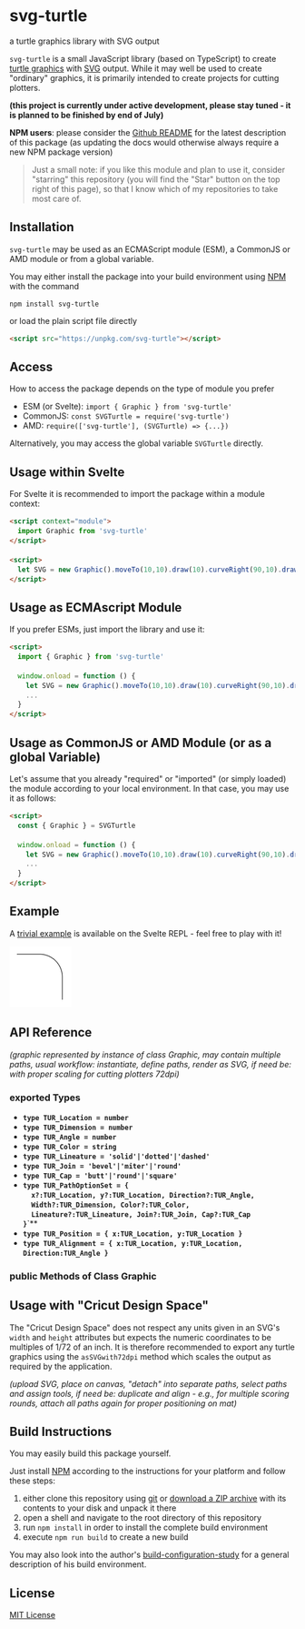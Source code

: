 # svg-turtle #

a turtle graphics library with SVG output

`svg-turtle` is a small JavaScript library (based on TypeScript) to create [turtle graphics](https://en.wikipedia.org/wiki/Turtle_graphics) with [SVG](https://en.wikipedia.org/wiki/Scalable_Vector_Graphics) output. While it may well be used to create "ordinary" graphics, it is primarily intended to create projects for cutting plotters.

**(this project is currently under active development, please stay tuned - it is planned to be finished by end of July)**

**NPM users**: please consider the [Github README](https://github.com/rozek/svg-turtle/blob/main/README.md) for the latest description of this package (as updating the docs would otherwise always require a new NPM package version)

> Just a small note: if you like this module and plan to use it, consider "starring" this repository (you will find the "Star" button on the top right of this page), so that I know which of my repositories to take most care of.

## Installation ##

`svg-turtle` may be used as an ECMAScript module (ESM), a CommonJS or AMD module or from a global variable.

You may either install the package into your build environment using [NPM](https://docs.npmjs.com/) with the command

```
npm install svg-turtle
```

or load the plain script file directly

```html
<script src="https://unpkg.com/svg-turtle"></script>
```

## Access ##

How to access the package depends on the type of module you prefer

* ESM (or Svelte): `import { Graphic } from 'svg-turtle'`
* CommonJS: `const SVGTurtle = require('svg-turtle')`
* AMD: `require(['svg-turtle'], (SVGTurtle) => {...})`

Alternatively, you may access the global variable `SVGTurtle` directly.

## Usage within Svelte ##

For Svelte it is recommended to import the package within a module context:

```html
<script context="module">
  import Graphic from 'svg-turtle'
</script>

<script>
  let SVG = new Graphic().moveTo(10,10).draw(10).curveRight(90,10).draw(10).asSVG()
</script>
```

## Usage as ECMAscript Module ##

If you prefer ESMs, just import the library and use it:

```html
<script>
  import { Graphic } from 'svg-turtle'

  window.onload = function () {
    let SVG = new Graphic().moveTo(10,10).draw(10).curveRight(90,10).draw(10).asSVG()
    ...
  }
</script>
```

## Usage as CommonJS or AMD Module (or as a global Variable) ##

Let's assume that you already "required" or "imported" (or simply loaded) the module according to your local environment. In that case, you may use it as follows:

```html
<script>
  const { Graphic } = SVGTurtle

  window.onload = function () {
    let SVG = new Graphic().moveTo(10,10).draw(10).curveRight(90,10).draw(10).asSVG()
    ...
  }
</script>
```

## Example ##

A [trivial example](https://svelte.dev/repl/e3d91abc0a3d4a6fb2204b8e756e3b3c) is available on the Svelte REPL - feel free to play with it!

<img src="./img/trivialExample.png" alt="trivial Example"/>

## API Reference ##

*(graphic represented by instance of class Graphic, may contain multiple paths, usual workflow: instantiate, define paths, render as SVG, if need be: with proper scaling for cutting plotters 72dpi)*

### exported Types ###

* **`type TUR_Location = number`**<br>
* **`type TUR_Dimension = number`**<br>
* **`type TUR_Angle = number`**<br>
* **`type TUR_Color = string`**<br>
* **`type TUR_Lineature = 'solid'|'dotted'|'dashed'`**<br>
* **`type TUR_Join = 'bevel'|'miter'|'round'`**<br>
* **`type TUR_Cap = 'butt'|'round'|'square'`**<br>
* **`type TUR_PathOptionSet = {`**<br>
  **`  x?:TUR_Location, y?:TUR_Location, Direction?:TUR_Angle,`**<br>
  **`  Width?:TUR_Dimension, Color?:TUR_Color,`**<br>
  **`  Lineature?:TUR_Lineature, Join?:TUR_Join, Cap?:TUR_Cap`**<br>
  **`}`**`**<br>
* **`type TUR_Position = { x:TUR_Location, y:TUR_Location }`**<br>
* **`type TUR_Alignment = { x:TUR_Location, y:TUR_Location, Direction:TUR_Angle }`**<br>

### public Methods of Class Graphic ###


## Usage with "Cricut Design Space" ##

The "Cricut Design Space" does not respect any units given in an SVG's `width` and `height` attributes but expects the numeric coordinates to be multiples of 1/72 of an inch. It is therefore recommended to export any turtle graphics using the `asSVGwith72dpi` method which scales the output as required by the application.

*(upload SVG, place on canvas, "detach" into separate paths, select paths and assign tools, if need be: duplicate and align - e.g., for multiple scoring rounds, attach all paths again for proper positioning on mat)*


## Build Instructions ##

You may easily build this package yourself.

Just install [NPM](https://docs.npmjs.com/) according to the instructions for your platform and follow these steps:

1. either clone this repository using [git](https://git-scm.com/) or [download a ZIP archive](https://github.com/rozek/svg-turtle/archive/refs/heads/main.zip) with its contents to your disk and unpack it there 
2. open a shell and navigate to the root directory of this repository
3. run `npm install` in order to install the complete build environment
4. execute `npm run build` to create a new build

You may also look into the author's [build-configuration-study](https://github.com/rozek/build-configuration-study) for a general description of his build environment.

## License ##

[MIT License](LICENSE.md)

